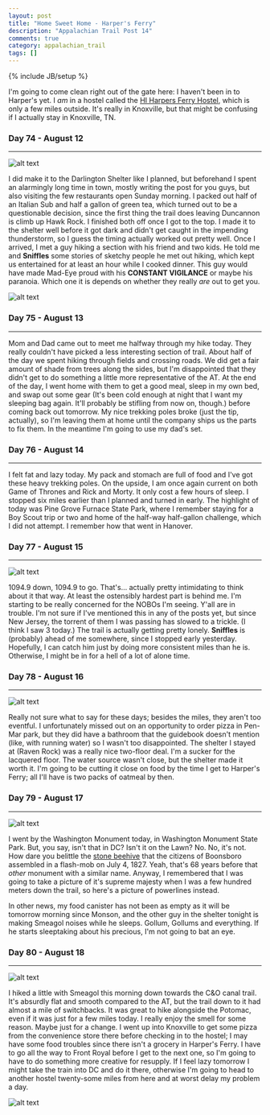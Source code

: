```yaml
---
layout: post
title: "Home Sweet Home - Harper's Ferry"
description: "Appalachian Trail Post 14"
comments: true
category: appalachian_trail
tags: []
---
```

{% include JB/setup %}

I'm going to come clean right out of the gate here: I haven't been in to Harper's yet. I *am* in a hostel called the [HI Harpers Ferry Hostel](https://www.hiusa.org/hostels/maryland/knoxville/harpers-ferry), which is only a few miles outside. It's really in Knoxville, but that might be confusing if I actually stay in Knoxville, TN.

### Day 74 - August 12
---

![alt text](https://raw.githubusercontent.com/SilensAngelusNex/silensangelusnex.github.com/master/_images/harpers/20170812_143545.jpg "View from Hawk Rock")

I did make it to the Darlington Shelter like I planned, but beforehand I spent an alarmingly long time in town, mostly writing the post for you guys, but also visiting the few restaurants open Sunday morning. I packed out half of an Italian Sub and half a gallon of green tea, which turned out to be a questionable decision, since the first thing the trail does leaving Duncannon is climb up Hawk Rock. I finished both off once I got to the top. I made it to the shelter well before it got dark and didn't get caught in the impending thunderstorm, so I guess the timing actually worked out pretty well. Once I arrived, I met a guy hiking a section with his friend and two kids. He told me and **Sniffles** some stories of sketchy people he met out hiking, which kept us entertained for at least an hour while I cooked dinner. This guy would have made Mad-Eye proud with his **CONSTANT VIGILANCE** or maybe his paranoia. Which one it is depends on whether they really *are* out to get you.

![alt text](https://raw.githubusercontent.com/SilensAngelusNex/silensangelusnex.github.com/master/_images/harpers/20170812_143536.jpg "Another View from Hawk Rock")

### Day 75 - August 13
---

Mom and Dad came out to meet me halfway through my hike today. They really couldn't have picked a less interesting section of trail. About half of the day we spent hiking through fields and crossing roads. We did get a fair amount of shade from trees along the sides, but I'm disappointed that they didn't get to do something a little more representative of the AT. At the end of the day, I went home with them to get a good meal, sleep in my own bed, and swap out some gear (It's been cold enough at night that I want my sleeping bag again. It'll probably be stifling from now on, though.) before coming back out tomorrow. My nice trekking poles broke (just the tip, actually), so I'm leaving them at home until the company ships us the parts to fix them. In the meantime I'm going to use my dad's set.  

### Day 76 - August 14
---

I felt fat and lazy today. My pack and stomach are full of food and I've got these heavy trekking poles. On the upside, I am once again current on both Game of Thrones and Rick and Morty. It only cost a few hours of sleep. I stopped six miles earlier than I planned and turned in early. The highlight of today was Pine Grove Furnace State Park, where I remember staying for a Boy Scout trip or two and home of the half-way half-gallon challenge, which I did not attempt. I remember how that went in Hanover.

### Day 77 - August 15
---

![alt text](https://raw.githubusercontent.com/SilensAngelusNex/silensangelusnex.github.com/master/_images/harpers/20170815_102146.jpg "WOAH, WE'RE HALFWAY THERE")

1094.9 down, 1094.9 to go. That's... actually pretty intimidating to think about it that way. At least the ostensibly hardest part is behind me. I'm starting to be really concerned for the NOBOs I'm seeing. Y'all are in trouble. I'm not sure if I've mentioned this in any of the posts yet, but since New Jersey, the torrent of them I was passing has slowed to a trickle. (I think I saw 3 today.) The trail is actually getting pretty lonely. **Sniffles** is (probably) ahead of me somewhere, since I stopped early yesterday. Hopefully, I can catch him just by doing more consistent miles than he is. Otherwise, I might be in for a hell of a lot of alone time.

### Day 78 - August 16
---

![alt text](https://raw.githubusercontent.com/SilensAngelusNex/silensangelusnex.github.com/master/_images/harpers/20170816_151917.jpg "The Sweet Tea Line")

Really not sure what to say for these days; besides the miles, they aren't too eventful. I unfortunately missed out on an opportunity to order pizza in Pen-Mar park, but they did have a bathroom that the guidebook doesn't mention (like, with running water) so I wasn't too disappointed. The shelter I stayed at (Raven Rock) was a really nice two-floor deal. I'm a sucker for the lacquered floor. The water source wasn't close, but the shelter made it worth it. I'm going to be cutting it close on food by the time I get to Harper's Ferry; all I'll have is two packs of oatmeal by then.

### Day 79 - August 17
---

![alt text](https://raw.githubusercontent.com/SilensAngelusNex/silensangelusnex.github.com/master/_images/harpers/20170817_161507.jpg "View from a powerline slash that's *much* less interesting than the Washington Monument")

I went by the Washington Monument today, in Washington Monument State Park. But, you say, isn't that in DC? Isn't it on the Lawn? No. No, it's not. How dare you belittle the [stone beehive](https://en.wikipedia.org/wiki/Washington_Monument_State_Park) that the citizens of Boonsboro assembled in a flash-mob on July 4, 1827. Yeah, that's 68 years before that *other* monument with a similar name. Anyway, I remembered that I was going to take a picture of it's supreme majesty when I was a few hundred meters down the trail, so here's a picture of powerlines instead.

In other news, my food canister has not been as empty as it will be tomorrow morning since Monson, and the other guy in the shelter tonight is making Smeagol noises while he sleeps. Gollum, Gollums and everything. If he starts sleeptaking about his precious, I'm not going to bat an eye.

### Day 80 - August 18
---

![alt text](https://raw.githubusercontent.com/SilensAngelusNex/silensangelusnex.github.com/master/_images/harpers/20170818_102446.jpg "Ruins in Gathland State Park")

I hiked a little with Smeagol this morning down towards the C&O canal trail. It's absurdly flat and smooth compared to the AT, but the trail down to it had almost a mile of switchbacks. It was great to hike alongside the Potomac, even if it was just for a few miles today. I really enjoy the smell for some reason. Maybe just for a change. I went up into Knoxville to get some pizza from the convenience store there before checking in to the hostel; I may have some food troubles since there isn't a grocery in Harper's Ferry. I have to go all the way to Front Royal before I get to the next one, so I'm going to have to do something more creative for resupply. If I feel lazy tomorrow I might take the train into DC and do it there, otherwise I'm going to head to another hostel twenty-some miles from here and at worst delay my problem a day. 

![alt text](https://raw.githubusercontent.com/SilensAngelusNex/silensangelusnex.github.com/master/_images/harpers/20170818_133249.jpg "mario_pipe_enter.wav")
